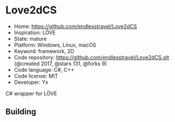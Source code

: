 # Love2dCS

- Home: https://github.com/endlesstravel/Love2dCS
- Inspiration: LÖVE
- State: mature
- Platform: Windows, Linux, macOS
- Keyword: framework, 2D
- Code repository: https://github.com/endlesstravel/Love2dCS.git (@created 2017, @stars 131, @forks 9)
- Code language: C#, C++
- Code license: MIT
- Developer: Yx

C# wrapper for LÖVE

## Building
